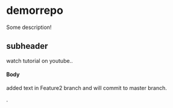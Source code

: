 # demorrepo

Some description!

## subheader

watch tutorial on youtube..

#### Body

added text in Feature2 branch and will commit to master branch.

.
